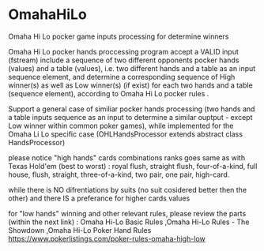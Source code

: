 # OmahaHiLo
Omaha Hi Lo pocker game inputs processing for determine winners


Omaha Hi Lo pocker hands proccessing program accept a VALID input (fstream) include a sequence of two different opponents pocker hands (values) and a table (values), i.e. two different hands and a table as an input sequence element,
and determine a corresponding sequence of High winner(s) as well as Low winner(s) (if exist) for each two hands and a table (sequence element), according to Omaha Hi Lo pocker rules .

Support a general case of similiar pocker hands processing (two hands and a table inputs sequence as an input to determine a similar ouptput - except Low winner within common poker games),
while implemented for the Omaha Li Lo specific case (OHLHandsProcessor extends abstract class HandsProcessor) 
   

please notice "high hands" cards combinations ranks goes same as with Texas Hold'em (best to worst) : 
   royal flush,
   straight flush,
   four-of-a-kind,
   full house,
   flush,
   straight,
   three-of-a-kind,
   two pair,
   one pair,
   high-card.

while there is NO difrentiations by suits (no suit cosidered better then the other) and there IS a preferance for higher cards values 

for "low hands" winning and other relevant rules, 
please review the parts (within the next link) : Omaha Hi-Lo Basic Rules ,Omaha Hi-Lo Rules - The Showdown ,Omaha Hi-Lo Poker Hand Rules
https://www.pokerlistings.com/poker-rules-omaha-high-low
